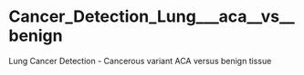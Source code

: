 # Cancer_Detection_Lung___aca__vs__benign
Lung Cancer Detection - Cancerous variant ACA  versus  benign tissue
